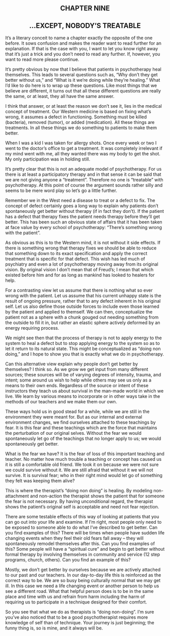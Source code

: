 <center><h2>CHAPTER NINE</h2></center>
<center><h2>...EXCEPT, NOBODY’S TREATABLE</h2></center>

It’s a literary conceit to name a chapter exactly the opposite of the one
before. It sows confusion and makes the reader want to read further for an
explanation. If that is the case with you, I want to let you know right away
that it’s just a trick and you don’t need to read any further. If, however, you
want to read more please continue.

It’s pretty obvious by now that I believe that patients in psychotherapy heal
themselves. This leads to several questions such as, “Why don’t they get better
without us,” and “What is it we’re doing while they’re healing.” What I’d like
to do here is to wrap up these questions. Like most things that we believe are
different, it turns out that all these different questions are really the same,
or at least, they all have the same answer.

I think that answer, or at least the reason we don’t see it, lies in the medical
concept of treatment. Our Western medicine is based on fixing what’s wrong, it
assumes a defect in functioning. Something must be killed (bacteria), removed
(tumor), or added (medication). All these things are treatments. In all these
things we do something to patients to make them better.

When I was a kid I was taken for allergy shots. Once every week or two I went to
the doctor’s office to get a treatment. It was completely irrelevant if my mind
went with me, all they wanted there was my body to get the shot. My only
participation was in holding still.

It’s pretty clear that this is not an adequate model of psychotherapy. For us
there is at least a participatory therapy and in that sense it can be said that
we are not giving anyone a “treatment”. Therefore no one is “treatable” with
psychotherapy. At this point of course the argument sounds rather silly and
seems to be mere word play so let’s go a little further.

Remember we in the West need a disease to treat or a defect to fix. The concept
of defect certainly goes a long way to explain why patients don’t spontaneously
get better without therapy (if in fact they don’t). If the patient has a defect
that therapy fixes the patient needs therapy before they’ll get better. This has
been such an obvious state of affairs that it has been taken at face value by
every school of psychotherapy: “There’s something wrong with the patient”.

As obvious as this is to the Western mind, it is not without it side effects. If
there is something wrong that therapy fixes we should be able to reduce that
something down to its exact specification and apply the correct treatment that
is specific for that defect. This wish has led much of psychiatry and even a lot
of psychotherapy moving away from its original vision. By original vision I
don’t mean that of Freud’s; I mean that which existed before him and for as long
as mankind has looked to healers for help.

For a contrasting view let us assume that there is nothing what so ever wrong
with the patient. Let us assume that his current unhappy state is the result of
ongoing pressure, rather that to any defect inherent in his original self. Let
us also define those outside forces to include even those learned by the patient
and applied to themself. We can then, conceptualize the patient not as a sphere
with a chunk gouged out needing something from the outside to fill it in, but
rather an elastic sphere actively deformed by an energy requiring process.

We might see then that the process of therapy is not to apply energy to the
system to heal a defect but to stop applying energy to the system so as to let
it return to its natural state. This might be conceptualized as “doing non
doing,” and I hope to show you that is exactly what we do in psychotherapy.

Can this alternative view explain why people don’t get better by themselves? I
think so. As we grow we get input from many different sources; these sources
will be of varying degrees of intensity, trauma, and intent; some around us wish
to help while others may see us only as a means to their own ends. Regardless of
the source or intent of these instructors they teach us about survival in the
man-made world in which we live. We learn by various means to incorporate or in
other ways take in the methods of our teachers and we make them our own.

These ways hold us in good stead for a while, while we are still in the
environment they were meant for. But as our internal and external environment
changes, we find ourselves attached to these teachings by fear. It is this fear
and these teachings which are the force that maintains the perturbation of our
original selves. Without the fear we would spontaneously let go of the teachings
that no longer apply to us; we would spontaneously get better.

What is the fear we have? It is the fear of loss of this important teaching and
teacher. No matter how much trouble a teaching or concept has caused us it is
still a comfortable old friend. We took it on because we were not sure we could
survive without it. We are still afraid that without it we will not survive. It
is survival fear; who in their right mind would let go of something they felt
was keeping them alive?

This is where the therapist’s “doing non doing” is healing. By modeling
non-attachment and non-action the therapist shows the patient that for someone
the fear is not necessary. By having unconditional regard, the therapist shows
the patient’s original self is acceptable and need not fear rejection.

There are some testable effects of this way of looking at patients that you can
go out into your life and examine. If I’m right, most people only need to be
exposed to someone able to do what I’ve described to get better. Can you find
examples of this? There will be times when people have sudden life changing
events when they feel their old fears fall away – they will spontaneously
remodel themselves after this. Can you find examples of this? Some people will
have a “spiritual cure” and begin to get better without formal therapy by
involving themselves in community and service (12 step programs, church,
others). Can you find an example of this?

Mostly, we don’t get better by ourselves because we are actively attached to our
past and our teachers. In our day-to-day life this is reinforced as the correct
way to be. We are so busy being culturally normal that we may get ill. In this
case we need a life changing event or another person to help us see a different
road. What that helpful person does is to be in the same place and time with us
and refrain from harm including the harm of requiring us to participate in a
technique designed for their comfort.

So you see that what we do as therapists is “doing non-doing”. I’m sure you’ve
also noticed that to be a good psychotherapist requires more knowledge of self
than of technique. Your journey is just beginning; the funny thing is, so is
mine, and it always will be.
